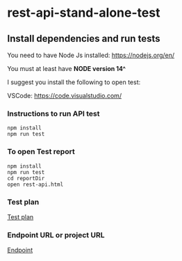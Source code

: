 # rest-api-stand-alone-test


## Install dependencies and run tests

You need to have Node Js installed: https://nodejs.org/en/

You must at least have **NODE version 14^**


I suggest you install the following to open test:

VSCode: https://code.visualstudio.com/


### Instructions to run API test
```
npm install
npm run test
```
### To open Test report
```
npm install
npm run test
cd reportDir
open rest-api.html
```
### Test plan

[Test plan](https://github.com/Satishchilkaka/rest-api-stand-alone-test/blob/cicd-run/test-plan/Test_Plan%20_10-02-23.docx)

### Endpoint URL or project URL

[Endpoint](https://restful-api.dev/)